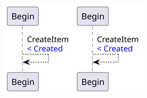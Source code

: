 ![](images/com.github.thxmasj.statemachine.templates.Item.svg)
![](images/com.github.thxmasj.statemachine.templates.Batch.svg)
